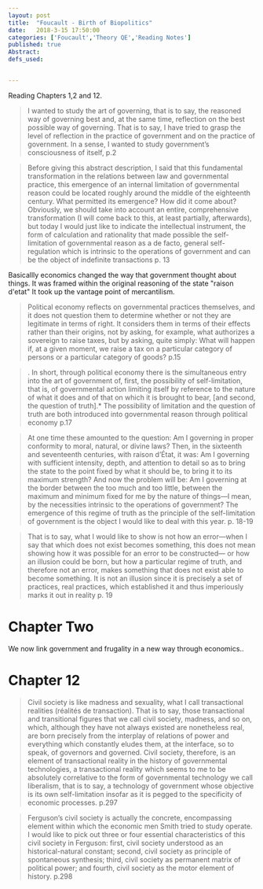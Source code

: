 ```yaml
---
layout: post
title:  "Foucault - Birth of Biopolitics"
date:   2018-3-15 17:50:00
categories: ['Foucault','Theory QE','Reading Notes']
published: true
Abstract:
defs_used:


---
```

Reading Chapters 1,2 and 12.

>I wanted to study the art of governing, that is to say, the reasoned
way of governing best and, at the same time, reflection on the best
possible way of governing. That is to say, I have tried to grasp the level of
reflection in the practice of government and on the practice of government.
In a sense, I wanted to study government’s consciousness of itself, p.2



>Before giving this abstract description, I said that this fundamental
transformation in the relations between law and governmental practice,
this emergence of an internal limitation of governmental reason could be
located roughly around the middle of the eighteenth century. What permitted
its emergence? How did it come about? Obviously, we should
take into account an entire, comprehensive transformation (I will come
back to this, at least partially, afterwards), but today I would just like to
indicate the intellectual instrument, the form of calculation and rationality
that made possible the self-limitation of governmental reason as a
de facto, general self-regulation which is intrinsic to the operations of
government and can be the object of indefinite transactions p. 13

Basicallly economics changed the way that government thought about things. It was framed within the original reasoning of the state "raison d'etat" It took up the vantage point of mercantilism.

>Political economy reflects on governmental practices
themselves, and it does not question them to determine whether or not
they are legitimate in terms of right. It considers them in terms of their
effects rather than their origins, not by asking, for example, what authorizes
a sovereign to raise taxes, but by asking, quite simply: What will happen
if, at a given moment, we raise a tax on a particular category of persons
or a particular category of goods? p.15

>. In short, through political economy
there is the simultaneous entry into the art of government of, first,
the possibility of self-limitation, that is, of governmental action limiting
itself by reference to the nature of what it does and of that on which it is
brought to bear, [and second, the question of truth].* The possibility of
limitation and the question of truth are both introduced into
governmental reason through political economy p.17

>At one time these amounted to the question: Am I
governing in proper conformity to moral, natural, or divine laws? Then,
in the sixteenth and seventeenth centuries, with raison d’État, it was:
Am I governing with sufficient intensity, depth, and attention to detail
so as to bring the state to the point fixed by what it should be, to bring
it to its maximum strength? And now the problem will be: Am I governing
at the border between the too much and too little, between the
maximum and minimum fixed for me by the nature of things—I mean,
by the necessities intrinsic to the operations of government? The emergence
of this regime of truth as the principle of the self-limitation of
government is the object I would like to deal with this year. p. 18-19

>That is to say, what I would like to show is not how
an error—when I say that which does not exist becomes something, this
does not mean showing how it was possible for an error to be constructed—
or how an illusion could be born, but how a particular regime
of truth, and therefore not an error, makes something that does not
exist able to become something. It is not an illusion since it is precisely
a set of practices, real practices, which established it and thus imperiously
marks it out in reality p. 19

# Chapter Two
We now link government and frugality in a new way through economics..


# Chapter 12
>Civil society is like madness and sexuality, what I
call transactional realities (réalités de transaction). That is to say, those
transactional and transitional figures that we call civil society, madness,
and so on, which, although they have not always existed are nonetheless
real, are born precisely from the interplay of relations of power and
everything which constantly eludes them, at the interface, so to speak, of
governors and governed. Civil society, therefore, is an element of transactional
reality in the history of governmental technologies, a transactional
reality which seems to me to be absolutely correlative to the form
of governmental technology we call liberalism, that is to say, a technology
of government whose objective is its own self-limitation insofar as it
is pegged to the specificity of economic processes.
 p.297

 >Ferguson’s civil society
is actually the concrete, encompassing element within which the economic
men Smith tried to study operate. I would like to pick out three
or four essential characteristics of this civil society in Ferguson: first,
civil society understood as an historical-natural constant; second, civil
society as principle of spontaneous synthesis; third, civil society as permanent
matrix of political power; and fourth, civil society as the motor
element of history. p.298
